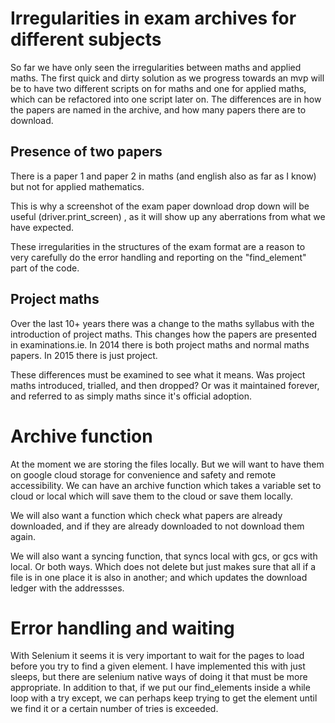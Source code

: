 # Irregularities in exam archives for different subjects
So far we have only seen the irregularities between maths and applied maths. The first quick and dirty solution as
we progress towards an mvp will be to have two different scripts on for maths and one for applied maths, which can 
be refactored into one script later on. The differences are in how the papers are named in the archive, and how many
papers there are to download.


## Presence of two papers
There is a paper 1 and paper 2 in maths (and english also as far as I know) but not for applied
mathematics.

This is why a screenshot of the exam paper download drop down will be useful (driver.print_screen) , as it will show up
any aberrations from what we have expected.

These irregularities in the structures of the exam format are a reason to very carefully do the error handling and reporting on the "find_element" part of the code.

## Project maths
Over the last 10+ years there was a change to the maths syllabus with the introduction of project maths.
This changes how the papers are presented in examinations.ie. In 2014 there is both project maths and normal
maths papers. In 2015 there is just project. 

These differences must be examined to see what it means. Was project maths introduced, trialled, and then dropped?
Or was it maintained forever, and referred to as simply maths since it's official adoption.

# Archive function

At the moment we are storing the files locally. But we will want to have them on google cloud storage for convenience
and safety and remote accessibility. We can have an archive function which takes a variable set to cloud or local 
which will save them to the cloud or save them locally.

We will also want a function which check what papers are already downloaded, and if they are already downloaded to
not download them again. 

We will also want a syncing function, that syncs local with gcs, or gcs with local. Or both ways. Which does not 
delete but just makes sure that all if a file is in one place it is also in another; and which updates the download
ledger with the addressses.

# Error handling and waiting

With Selenium it seems it is very important to wait for the pages to load before you try to find a given
element. I have implemented this with just sleeps, but there are selenium native ways of doing it that
must be more appropriate. In addition to that, if we put our find_elements inside a while loop with a try
except, we can perhaps keep trying to get the element until we find it or a certain number of tries is exceeded.